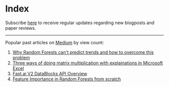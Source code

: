# Index 

Subscribe [here](https://amaarora.github.io/subscribe) to receive regular updates regarding new blogposts and paper reviews.

---

Popular past articles on [Medium](https://medium.com/@amaarora) by view count:
1. [Why Random Forests can't predict trends and how to overcome this problem](https://medium.com/datadriveninvestor/why-wont-time-series-data-and-random-forests-work-very-well-together-3c9f7b271631)
3. [Three ways of doing matrix multiplication with explainations in Microsoft Excel](https://towardsdatascience.com/matrix-multiplication-part2-lesson8-34c9b77855c4)
4. [Fast.ai V2 DataBlocks API Overview](https://medium.com/@amaarora/fastai-v2-datablocks-api-code-overview-a-gentle-introduction-60338a6c9aa)
5. [Feature Importance in Random Forests from scratch](https://medium.com/@amaarora/implementing-feature-importance-in-random-forests-from-scratch-2216e031ff74)